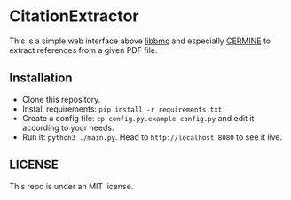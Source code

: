 CitationExtractor
=================


This is a simple web interface above
[libbmc](https://github.com/Phyks/libbmc/) and especially
[CERMINE](https://github.com/CeON/CERMINE) to extract references from a given
PDF file.


## Installation

* Clone this repository.
* Install requirements: `pip install -r requirements.txt`
* Create a config file: `cp config.py.example config.py` and edit it according
  to your needs.
* Run it: `python3 ./main.py`. Head to `http://localhost:8080` to see it live.


## LICENSE

This repo is under an MIT license.
